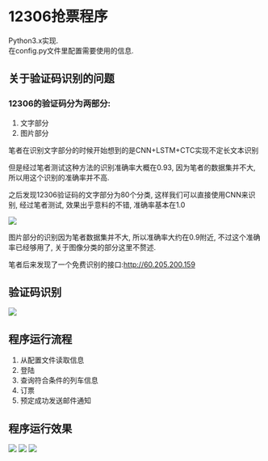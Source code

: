 # 12306抢票程序
Python3.x实现.<br>
在config.py文件里配置需要使用的信息.

## 关于验证码识别的问题
### 12306的验证码分为两部分:
1. 文字部分
2. 图片部分

  
笔者在识别文字部分的时候开始想到的是CNN+LSTM+CTC实现不定长文本识别

但是经过笔者测试这种方法的识别准确率大概在0.93, 因为笔者的数据集并不大, 所以用这个识别的准确率并不高.
    
之后发现12306验证码的文字部分为80个分类, 这样我们可以直接使用CNN来识别, 经过笔者测试, 效果出乎意料的不错, 准确率基本在1.0
    
<img src="https://github.com/wudinaonao/12306_grab_ticket/blob/master/use/captcha_text.png">

图片部分的识别因为笔者数据集并不大, 所以准确率大约在0.9附近, 不过这个准确率已经够用了, 关于图像分类的部分这里不赘述.

笔者后来发现了一个免费识别的接口:http://60.205.200.159


## 验证码识别
<img src="https://github.com/wudinaonao/12306_grab_ticket/blob/master/use/mark_captcha.png?raw=true">

## 程序运行流程
1. 从配置文件读取信息
2. 登陆
3. 查询符合条件的列车信息
4. 订票
5. 预定成功发送邮件通知

## 程序运行效果

<img src="https://github.com/wudinaonao/12306_grab_ticket/blob/master/use/run.png?raw=true">
<img src="https://github.com/wudinaonao/12306_grab_ticket/blob/master/use/result.png?raw=true">
<img src="https://github.com/wudinaonao/12306_grab_ticket/blob/master/use/email.png?raw=true">
